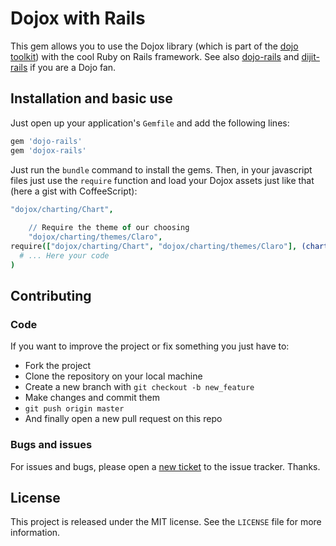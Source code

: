 # Dojox with Rails

This gem allows you to use the Dojox library (which is part of the [dojo toolkit](http://dojotoolkit.org/)) with the cool Ruby on Rails framework. See also [dojo-rails](https://github.com/robin850/dojo-rails) and [dijit-rails](https://github.com/robin850/dijit-rails) if you are a Dojo fan.

## Installation and basic use

Just open up your application's `Gemfile` and add the following lines:

```ruby
gem 'dojo-rails'
gem 'dojox-rails'
```

Just run the `bundle` command to install the gems. Then, in your javascript files just use the `require` function and load your Dojox assets just like that (here a gist with CoffeeScript):

```coffeescript
"dojox/charting/Chart",
 
    // Require the theme of our choosing
    "dojox/charting/themes/Claro",
require(["dojox/charting/Chart", "dojox/charting/themes/Claro"], (chart, theme) ->
  # ... Here your code
)
```

## Contributing

### Code

If you want to improve the project or fix something you just have to:

* Fork the project
* Clone the repository on your local machine
* Create a new branch with `git checkout -b new_feature`
* Make changes and commit them
* `git push origin master`
* And finally open a new pull request on this repo

### Bugs and issues

For issues and bugs, please open a [new ticket](https://github.com/robin850/dojox-rails/issues/new) to the issue tracker. Thanks.

## License

This project is released under the MIT license. See the `LICENSE` file for more information.